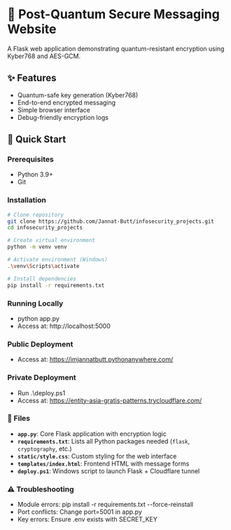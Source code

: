 # 🔐 Post-Quantum Secure Messaging Website

A Flask web application demonstrating quantum-resistant encryption using Kyber768 and AES-GCM.

## ✨ Features
- Quantum-safe key generation (Kyber768)
- End-to-end encrypted messaging
- Simple browser interface
- Debug-friendly encryption logs

## 🚀 Quick Start

### Prerequisites
- Python 3.9+
- Git

### Installation
```bash
# Clone repository
git clone https://github.com/Jannat-Butt/infosecurity_projects.git
cd infosecurity_projects

# Create virtual environment
python -m venv venv

# Activate environment (Windows)
.\venv\Scripts\activate

# Install dependencies
pip install -r requirements.txt
```
### Running Locally
  - python app.py
  - Access at: http://localhost:5000

### Public Deployment
  - Access at: https://imjannatbutt.pythonanywhere.com/

### Private Deployment
  - Run .\deploy.ps1
  - Access at: https://entity-asia-gratis-patterns.trycloudflare.com/


### 📂 Files
  - **`app.py`**: Core Flask application with encryption logic
  - **`requirements.txt`**: Lists all Python packages needed (`flask`, `cryptography`, etc.)
  - **`static/style.css`**: Custom styling for the web interface
  - **`templates/index.html`**: Frontend HTML with message forms
  - **`deploy.ps1`**: Windows script to launch Flask + Cloudflare tunnel


### ⚠️ Troubleshooting
  - Module errors: pip install -r requirements.txt --force-reinstall
  - Port conflicts: Change port=5001 in app.py
  - Key errors: Ensure .env exists with SECRET_KEY
